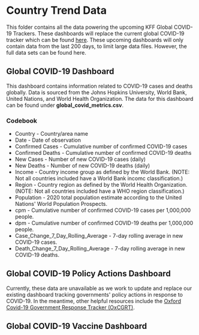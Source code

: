 # Country Trend Data
This folder contains all the data powering the upcoming KFF Global COVID-19 Trackers. These dashboards will replace the current global COVID-19 tracker which can be found [here](https://www.kff.org/coronavirus-covid-19/fact-sheet/coronavirus-tracker/). These upcoming dashboards will only contain data from the last 200 days, to limit large data files. However, the full data sets can be found here. 

## Global COVID-19 Dashboard
This dashboard contains information related to COVID-19 cases and deaths globally. Data is sourced from the Johns Hopkins University, World Bank, United Nations, and World Health Organization. The data for this dashboard can be found under **global_covid_metrics.csv**. 

### Codebook

- Country - Country/area name
- Date - Date of observation
- Confirmed Cases - Cumulative number of confirmed COVID-19 cases
- Confirmed Deaths - Cumulative number of confirmed COVID-19 deaths
- New Cases - Number of new COVID-19 cases (daily)
- New Deaths - Number of new COVID-19 deaths (daily)
- Income - Country income group as defined by the World Bank. (NOTE: Not all countries included have a World Bank incomc classification.)
- Region - Country region as defined by the World Health Organization. (NOTE: Not all countries included have a WHO region classification.)
- Population - 2020 total population estimate according to the United Nations' World Population Prospects.
- cpm - Cumulative number of confirmed COVID-19 cases per 1,000,000 people.
- dpm - Cumulative number of confirmed COVID-19 deaths per 1,000,000 people.
- Case_Change_7_Day_Rolling_Average - 7-day rolling average in new COVID-19 cases.
- Death_Change_7_Day_Rolling_Average - 7-day rolling average in new COVID-19 deaths.

## Global COVID-19 Policy Actions Dashboard
Currently, these data are unavailable as we work to update and replace our existing dashboard tracking governments' policy actions in response to COVID-19. In the meantime, other helpful resources include the [Oxford Covid-19 Government Response Tracker (OxCGRT)](https://github.com/OxCGRT/covid-policy-tracker).

## Global COVID-19 Vaccine Dashboard


